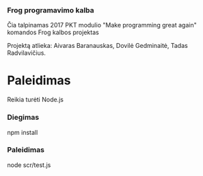 ### Frog programavimo kalba

Čia talpinamas 2017 PKT modulio "Make programming great again" komandos Frog kalbos projektas

Projektą atlieka: Aivaras Baranauskas, Dovilė Gedminaitė, Tadas Radvilavičius.

# Paleidimas

Reikia turėti Node.js

### Diegimas

npm install

### Paleidimas

node scr/test.js
